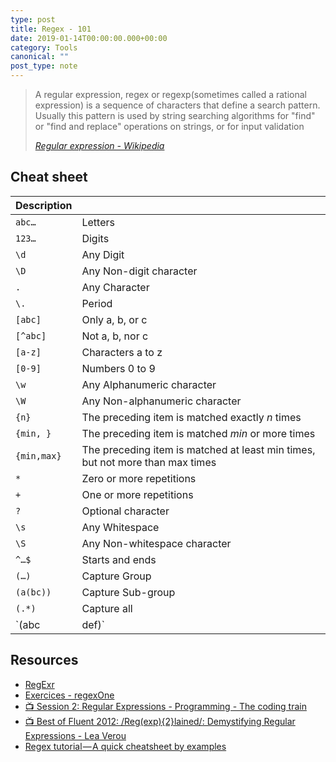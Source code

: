 ```yaml
---
type: post
title: Regex - 101
date: 2019-01-14T00:00:00.000+00:00
category: Tools
canonical: ""
post_type: note
---
```


> A regular expression, regex or regexp(sometimes called a rational expression) is a sequence of characters that define a search pattern. Usually this pattern is used by string searching algorithms for "find" or "find and replace" operations on strings, or for input validation
>
> _[Regular expression - Wikipedia](https://en.wikipedia.org/wiki/Regular_expression)_

## Cheat sheet

| Description |  |
| ----------- | --- |
| `abc…`      | Letters |
| `123…`      | Digits |
| `\d`        | Any Digit |
| `\D`        | Any Non-digit character |
| `.`         | Any Character |
| `\.`        | Period |
| `[abc]`     | Only a, b, or c |
| `[^abc]`    | Not a, b, nor c |
| `[a-z]`     | Characters a to z |
| `[0-9]`     | Numbers 0 to 9 |
| `\w`        | Any Alphanumeric character |
| `\W`        | Any Non-alphanumeric character |
| `{n}`       | The preceding item is matched exactly _n_ times |
| `{min, }`   | The preceding item is matched _min_ or more times |
| `{min,max}` | The preceding item is matched at least min times, but not more than max times |
| `*`         | Zero or more repetitions |
| `+`         | One or more repetitions |
| `?`         | Optional character |
| `\s`        | Any Whitespace |
| `\S`        | Any Non-whitespace character |
| `^…$`       | Starts and ends |
| `(…)`       | Capture Group |
| `(a(bc))`   | Capture Sub-group |
| `(.*)`      | Capture all |
| `(abc|def)` | Matches abc or def |

## Resources

- [RegExr](https://regexr.com/)
- [Exercices - regexOne](https://regexone.com)
- [📺 Session 2: Regular Expressions - Programming - The coding train](https://www.youtube.com/watch?v=7DG3kCDx53c&list=PLRqwX-V7Uu6YEypLuls7iidwHMdCM6o2w)
- [📺 Best of Fluent 2012: /Reg(exp){2}lained/: Demystifying Regular Expressions - Lea Verou](https://www.youtube.com/watch?v=EkluES9Rvak&t=295s)
- [Regex tutorial — A quick cheatsheet by examples](https://medium.com/factory-mind/regex-tutorial-a-simple-cheatsheet-by-examples-649dc1c3f285)
